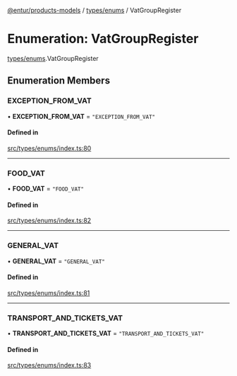 [@entur/products-models](../README.md) / [types/enums](../modules/types_enums.md) / VatGroupRegister

# Enumeration: VatGroupRegister

[types/enums](../modules/types_enums.md).VatGroupRegister

## Enumeration Members

### EXCEPTION\_FROM\_VAT

• **EXCEPTION\_FROM\_VAT** = ``"EXCEPTION_FROM_VAT"``

#### Defined in

[src/types/enums/index.ts:80](https://github.com/entur/products-models/blob/main/src/types/enums/index.ts#L80)

___

### FOOD\_VAT

• **FOOD\_VAT** = ``"FOOD_VAT"``

#### Defined in

[src/types/enums/index.ts:82](https://github.com/entur/products-models/blob/main/src/types/enums/index.ts#L82)

___

### GENERAL\_VAT

• **GENERAL\_VAT** = ``"GENERAL_VAT"``

#### Defined in

[src/types/enums/index.ts:81](https://github.com/entur/products-models/blob/main/src/types/enums/index.ts#L81)

___

### TRANSPORT\_AND\_TICKETS\_VAT

• **TRANSPORT\_AND\_TICKETS\_VAT** = ``"TRANSPORT_AND_TICKETS_VAT"``

#### Defined in

[src/types/enums/index.ts:83](https://github.com/entur/products-models/blob/main/src/types/enums/index.ts#L83)
